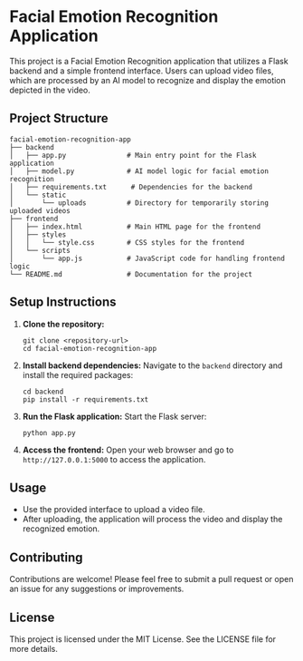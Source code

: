 # Facial Emotion Recognition Application

This project is a Facial Emotion Recognition application that utilizes a Flask backend and a simple frontend interface. Users can upload video files, which are processed by an AI model to recognize and display the emotion depicted in the video.

## Project Structure

```
facial-emotion-recognition-app
├── backend
│   ├── app.py               # Main entry point for the Flask application
│   ├── model.py             # AI model logic for facial emotion recognition
│   ├── requirements.txt      # Dependencies for the backend
│   └── static
│       └── uploads          # Directory for temporarily storing uploaded videos
├── frontend
│   ├── index.html           # Main HTML page for the frontend
│   ├── styles
│   │   └── style.css        # CSS styles for the frontend
│   └── scripts
│       └── app.js           # JavaScript code for handling frontend logic
└── README.md                # Documentation for the project
```

## Setup Instructions

1. **Clone the repository:**
   ```
   git clone <repository-url>
   cd facial-emotion-recognition-app
   ```

2. **Install backend dependencies:**
   Navigate to the `backend` directory and install the required packages:
   ```
   cd backend
   pip install -r requirements.txt
   ```

3. **Run the Flask application:**
   Start the Flask server:
   ```
   python app.py
   ```

4. **Access the frontend:**
   Open your web browser and go to `http://127.0.0.1:5000` to access the application.

## Usage

- Use the provided interface to upload a video file.
- After uploading, the application will process the video and display the recognized emotion.

## Contributing

Contributions are welcome! Please feel free to submit a pull request or open an issue for any suggestions or improvements.

## License

This project is licensed under the MIT License. See the LICENSE file for more details.